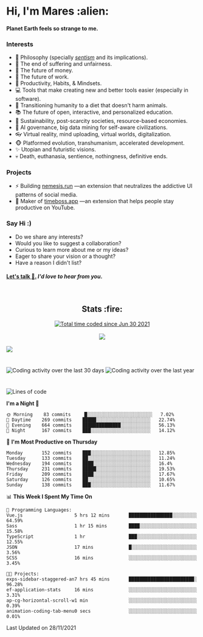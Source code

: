 <h1>Hi, I'm Mares :alien:</h1>

#### Planet Earth feels so strange to me.

### **Interests**

- 🌊 Philosophy (specially [_sentism_][sentismmedium] and its implications).
- 🎯 The end of suffering and unfairness.
- 💸 The future of money.
- 💼 The future of work.
- 🧠 Productivity, Habits, & Mindsets.
- 💻 Tools that make creating new and better tools easier (especially in software).
- 🥗 Transitioning humanity to a diet that doesn't harm animals.
- 📚 The future of open, interactive, and personalized education.
- 🌱 Sustainability, post-scarcity societies, resource-based economies.
- 🤖 AI governance, big data mining for self-aware civilizations.
- 👓 Virtual reality, mind uploading, virtual worlds, digitalization.
- 🐵 Platformed evolution, transhumanism, accelerated development.
- ✨ Utopian and futuristic visions.
- 💀 Death, euthanasia, sentience, nothingness, definitive ends.


### **Projects**

- ⚡ Building [nemesis.run](https://nemesis.run) —an extension that neutralizes the addictive UI patterns of social media.
- 💎 Maker of [timeboss.app](https://timeboss.app) —an extension that helps people stay productive on YouTube.


### **Say Hi :)**

- Do we share any interests?
- Would you like to suggest a collaboration?
- Curious to learn more about me or my ideas?
- Eager to share your vision or a thought?
- Have a reason I didn't list?

#### [Let's talk :wave:.](mailto:mareszhar@gmail.com) _I'd love to hear from you_.

[sentismmedium]: https://medium.com/@mareszhar/born-a-prisoner-a-reflection-about-life-its-struggles-and-a-plan-to-escape-d8566ce9b026

<br>

<h2 align="center">Stats :fire:</h2>

<div align="center">
  <a href="https://wakatime.com/@cfdc0e0d-4860-4b62-9ff0-cb659185525e">
    <img src="https://wakatime.com/badge/user/cfdc0e0d-4860-4b62-9ff0-cb659185525e.svg" alt="Total time coded since Jun 30 2021" />
  </a>
</div>

<br>

<div align="center">
  <img src="https://github-readme-streak-stats.herokuapp.com?user=mareszhar&theme=black-ice&hide_border=true&stroke=FFFFFF15&ring=DF8FFE&fire=DF8FFE&currStreakLabel=DF8FFE&background=1A232A&currStreakNum=86FFAB&dates=B1AAB3FF">
</div>

<!-- Add or remove this: &dates=B1AAB3FF at the end of the streak stats URL if they get bugged and aren't updating -->

<br>

<img src="https://activity-graph.herokuapp.com/graph?username=mareszhar&theme=nord&bg_color=00000000&color=979797&line=DF8FFE&point=00000000&area=true&hide_border=true">

<br>

<h1></h1>

<img src="https://wakatime.com/share/@mares/5df0ff02-9c79-41b4-b540-51dc9c65a57b.svg" alt="Coding activity over the last 30 days" />
<img src="https://wakatime.com/share/@mares/ea89ba71-f374-40af-930c-e0655909fe37.svg" alt="Coding activity over the last year" />

<h1></h1>

<!--START_SECTION:waka-->
![Lines of code](https://img.shields.io/badge/From%20Hello%20World%20I%27ve%20Written-168625%20lines%20of%20code-blue)

**I'm a Night 🦉** 

```text
🌞 Morning    83 commits     █░░░░░░░░░░░░░░░░░░░░░░░░   7.02% 
🌆 Daytime    269 commits    █████░░░░░░░░░░░░░░░░░░░░   22.74% 
🌃 Evening    664 commits    ██████████████░░░░░░░░░░░   56.13% 
🌙 Night      167 commits    ███░░░░░░░░░░░░░░░░░░░░░░   14.12%

```
📅 **I'm Most Productive on Thursday** 

```text
Monday       152 commits    ███░░░░░░░░░░░░░░░░░░░░░░   12.85% 
Tuesday      133 commits    ██░░░░░░░░░░░░░░░░░░░░░░░   11.24% 
Wednesday    194 commits    ████░░░░░░░░░░░░░░░░░░░░░   16.4% 
Thursday     231 commits    █████░░░░░░░░░░░░░░░░░░░░   19.53% 
Friday       209 commits    ████░░░░░░░░░░░░░░░░░░░░░   17.67% 
Saturday     126 commits    ██░░░░░░░░░░░░░░░░░░░░░░░   10.65% 
Sunday       138 commits    ███░░░░░░░░░░░░░░░░░░░░░░   11.67%

```


📊 **This Week I Spent My Time On** 

```text
💬 Programming Languages: 
Vue.js                   5 hrs 12 mins       ████████████████░░░░░░░░░   64.59% 
Sass                     1 hr 15 mins        ████░░░░░░░░░░░░░░░░░░░░░   15.58% 
TypeScript               1 hr                ███░░░░░░░░░░░░░░░░░░░░░░   12.55% 
JSON                     17 mins             █░░░░░░░░░░░░░░░░░░░░░░░░   3.56% 
SCSS                     16 mins             ░░░░░░░░░░░░░░░░░░░░░░░░░   3.45%

🐱‍💻 Projects: 
exps-sidebar-staggered-an7 hrs 45 mins       ████████████████████████░   96.28% 
ef-application-stats     16 mins             ░░░░░░░░░░░░░░░░░░░░░░░░░   3.31% 
ap-cg-horizontal-scroll-w1 min               ░░░░░░░░░░░░░░░░░░░░░░░░░   0.39% 
animation-coding-tab-menu0 secs              ░░░░░░░░░░░░░░░░░░░░░░░░░   0.01%

```


 Last Updated on 28/11/2021
<!--END_SECTION:waka-->
